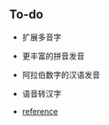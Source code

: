 ## To-do

- 扩展多音字
- 更丰富的拼音发音
- 阿拉伯数字的汉语发音
- 语音转汉字

- [reference](https://zhuanlan.zhihu.com/p/26726297)
